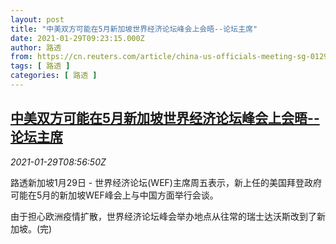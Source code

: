 ```yaml
---
layout: post
title: "中美双方可能在5月新加坡世界经济论坛峰会上会晤--论坛主席"
date: 2021-01-29T09:23:15.000Z
author: 路透
from: https://cn.reuters.com/article/china-us-officials-meeting-sg-0129-idCNKBS29Y0VR
tags: [ 路透 ]
categories: [ 路透 ]
---
```

<!--1611912195000-->
[中美双方可能在5月新加坡世界经济论坛峰会上会晤--论坛主席](https://cn.reuters.com/article/china-us-officials-meeting-sg-0129-idCNKBS29Y0VR)
------

<div>
<div><i>2021-01-29T08:56:50Z</i></div><p>路透新加坡1月29日 - 世界经济论坛(WEF)主席周五表示，新上任的美国拜登政府可能在5月的新加坡WEF峰会上与中国方面举行会谈。</p><p>由于担心欧洲疫情扩散，世界经济论坛峰会举办地点从往常的瑞士达沃斯改到了新加坡。(完)</p>
</div>

